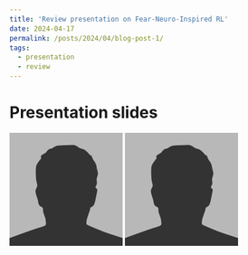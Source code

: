 ```yaml
---
title: 'Review presentation on Fear-Neuro-Inspired RL'
date: 2024-04-17
permalink: /posts/2024/04/blog-post-1/
tags:
  - presentation
  - review
---
```


Presentation slides
======
![example](_posts/2024-04-17-blog-post-1-images/bio-photo.jpg)
<img src="_posts/2024-04-17-blog-post-1-images/bio-photo.jpg" alt="isolated" width="200"/>


